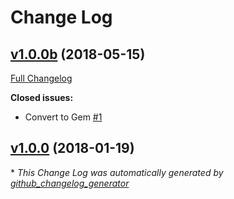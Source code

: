 # Change Log

## [v1.0.0b](https://github.com/karagenit/vex/tree/v1.0.0b) (2018-05-15)
[Full Changelog](https://github.com/karagenit/vex/compare/v1.0.0...v1.0.0b)

**Closed issues:**

- Convert to Gem [\#1](https://github.com/karagenit/vex/issues/1)

## [v1.0.0](https://github.com/karagenit/vex/tree/v1.0.0) (2018-01-19)


\* *This Change Log was automatically generated by [github_changelog_generator](https://github.com/skywinder/Github-Changelog-Generator)*